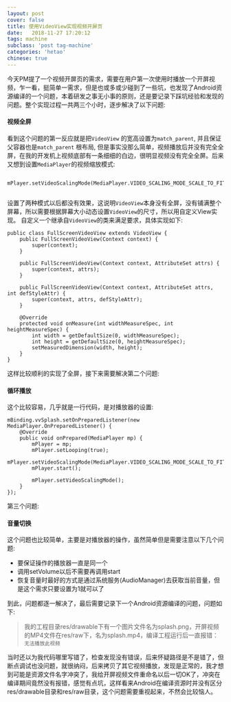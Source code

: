 ```yaml
---
layout: post
cover: false
title: 使用VideoView实现视频开屏页
date:   2018-11-27 17:20:12
tags: machine
subclass: 'post tag-machine'
categories: 'hetao'
chinese: true
---
```


今天PM提了一个视频开屏页的需求，需要在用户第一次使用时播放一个开屏视频，乍一看，挺简单一需求，但是也或多或少碰到了一些坑，也发现了Android资源编译的一个问题，本着研发之事无小事的原则，还是要记录下踩坑经验和发现的问题。整个实现过程一共两三个小时，逐步解决了以下问题:

#### 视频全屏

看到这个问题的第一反应就是把`VideoView` 的宽高设置为`match_parent`, 并且保证父容器也是`match_parent` 根布局, 但是事实没那么简单，视频播放后并没有完全全屏，在我的开发机上视频底部有一条细细的白边，很明显视频没有完全全屏。后来又想到设置`MediaPlayer`的视频缩放模式:

```

mPlayer.setVideoScalingMode(MediaPlayer.VIDEO_SCALING_MODE_SCALE_TO_FIT_WITH_CROPPING);


```

设置了两种模式以后都没有效果，这说明`VideoView`本身没有全屏，没有铺满整个屏幕，所以需要根据屏幕大小动态设置`VideoView`的尺寸，所以用自定义View实现。
自定义一个继承自`VideoView`的类来满足要求，具体实现如下:

```
public class FullScreenVideoView extends VideoView {
    public FullScreenVideoView(Context context) {
        super(context);
    }

    public FullScreenVideoView(Context context, AttributeSet attrs) {
        super(context, attrs);
    }

    public FullScreenVideoView(Context context, AttributeSet attrs, int defStyleAttr) {
        super(context, attrs, defStyleAttr);
    }

    @Override
    protected void onMeasure(int widthMeasureSpec, int heightMeasureSpec) {
        int width = getDefaultSize(0, widthMeasureSpec);
        int height = getDefaultSize(0, heightMeasureSpec);
        setMeasuredDimension(width, height);
    }
}

```
这样比较顺利的实现了全屏，接下来需要解决第二个问题:

#### 循环播放

这个比较容易，几乎就是一行代码，是对播放器的设置:

```
mBinding.vvSplash.setOnPreparedListener(new MediaPlayer.OnPreparedListener() {
    @Override
    public void onPrepared(MediaPlayer mp) {
        mPlayer = mp;
        mPlayer.setLooping(true);
        mPlayer.setVideoScalingMode(MediaPlayer.VIDEO_SCALING_MODE_SCALE_TO_FIT_WITH_CROPPING);
        mPlayer.start();

        mPlayer.setVideoScalingMode();
    }
});

```

第三个问题:

#### 音量切换

这个问题也比较简单，主要是对播放器的操作，虽然简单但是需要注意以下几个问题:

* 要保证操作的播放器一直是同一个
* 调用setVolume以后不需要再调用start
* 恢复音量时最好的方式是通过系统服务(AudioManager)去获取当前音量，但是这个需求只要设置为1就可以了

到此，问题都逐一解决了，最后需要记录下一个Android资源编译的问题，问题如下:

>我的工程目录res/drawable下有一个图片文件名为splash.png，开屏视频的MP4文件在res/raw下，名为splash.mp4，编译工程运行后一直报错：
>`无法播放此视频`

当时还以为我代码哪里写错了，检查发现没有错误，后来怀疑路径是不是错了，但断点调试也没问题，就很纳闷，后来拷贝了其它视频播放，发现是正常的，我才想到可能是资源文件名字冲突了，我给开屏视频文件重命名以后一切OK了，冲突在编译期间竟然没有报错，感觉有点坑，这样看来Android在编译资源时并没有区分res/drawable目录和res/raw目录，这个问题需要重视起来，不然会比较恼人。









